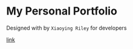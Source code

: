 # My Personal Portfolio

Designed with  by ```Xiaoying Riley``` for developers

[ link ]( upi://pay?pa=setu650126084603381496@kaypay&pn=Kaustav+Banerjee&am=100.00&tr=OI-1123-345as3224&tn=Payment+for+OI-1123-345as3224&cu=INR )
